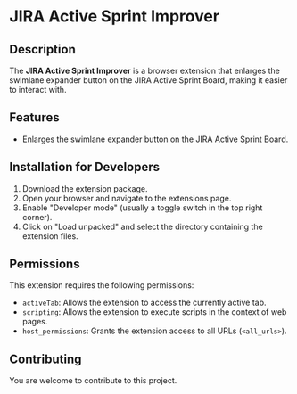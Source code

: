 # JIRA Active Sprint Improver

## Description
The **JIRA Active Sprint Improver** is a browser extension that enlarges the swimlane expander button on the JIRA Active Sprint Board, making it easier to interact with.

## Features
- Enlarges the swimlane expander button on the JIRA Active Sprint Board.

## Installation for Developers
1. Download the extension package.
2. Open your browser and navigate to the extensions page.
3. Enable "Developer mode" (usually a toggle switch in the top right corner).
4. Click on "Load unpacked" and select the directory containing the extension files.

## Permissions
This extension requires the following permissions:
- `activeTab`: Allows the extension to access the currently active tab.
- `scripting`: Allows the extension to execute scripts in the context of web pages.
- `host_permissions`: Grants the extension access to all URLs (`<all_urls>`).

## Contributing
You are welcome to contribute to this project. 
